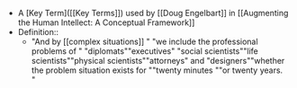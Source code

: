 - A [Key Term]([[Key Terms]]) used by [[Doug Engelbart]] in [[Augmenting the Human Intellect: A Conceptual Framework]]
- Definition::
    - "And by [[complex situations]] " "we include the professional problems of " "diplomats""executives" "social scientists""life scientists""physical scientists""attorneys" and "designers""whether the problem situation exists for ""twenty minutes ""or twenty years. "
